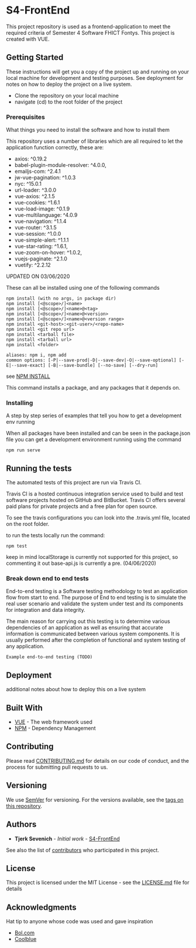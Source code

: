 # S4-FrontEnd

This project repository is used as a frontend-application to meet the required criteria of Semester 4 Software
FHICT Fontys. This project is created with VUE.

## Getting Started

These instructions will get you a copy of the project up and running on your local machine for development and testing purposes. See deployment for notes on how to deploy the project on a live system.

* Clone the repository on your local machine
* navigate (cd) to the root folder of the project

### Prerequisites

What things you need to install the software and how to install them

This repository uses a number of libraries which are all required to let the application function correctly, these are:

* axios: ^0.19.2
* babel-plugin-module-resolver: ^4.0.0,
* emailjs-com: ^2.4.1
* jw-vue-pagination: ^1.0.3
* nyc: ^15.0.1
* url-loader: ^3.0.0
* vue-axios: ^2.1.5
* vue-cookies: ^1.6.1
* vue-load-image: ^0.1.9
* vue-multilanguage: ^4.0.9
* vue-navigation: ^1.1.4
* vue-router: ^3.1.5
* vue-session: ^1.0.0
* vue-simple-alert: ^1.1.1
* vue-star-rating: ^1.6.1,
* vue-zoom-on-hover: ^1.0.2,
* vuejs-paginate: ^2.1.0
* vuetify: ^2.2.12

UPDATED ON 03/06/2020

These can all be installed using one of the following commands

```
npm install (with no args, in package dir)
npm install [<@scope>/]<name>
npm install [<@scope>/]<name>@<tag>
npm install [<@scope>/]<name>@<version>
npm install [<@scope>/]<name>@<version range>
npm install <git-host>:<git-user>/<repo-name>
npm install <git repo url>
npm install <tarball file>
npm install <tarball url>
npm install <folder>

aliases: npm i, npm add
common options: [-P|--save-prod|-D|--save-dev|-O|--save-optional] [-E|--save-exact] [-B|--save-bundle] [--no-save] [--dry-run]
```
see [NPM INSTALL](https://docs.npmjs.com/cli/install)

This command installs a package, and any packages that it depends on.

### Installing

A step by step series of examples that tell you how to get a development env running

When all packages have been installed and can be seen in the package.json file you can
get a development environment running using the command 

```
npm run serve
```


## Running the tests

The automated tests of this project are run via Travis CI.

Travis CI is a hosted continuous integration service used to build and test software projects hosted on GitHub
and BitBucket. Travis CI offers several paid plans for private projects and a free plan for open source.

To see the travis configurations you can look into the .travis.yml file, located on the root folder.

to run the tests locally run the command:
```
npm test
```
keep in mind localStorage is currently not supported for this project, so commenting it out base-api.js
is currently a pre. (04/06/2020)

### Break down end to end tests

End-to-end testing is a Software testing methodology to test an application flow from start to end. The 
purpose of End to end testing is to simulate the real user scenario and validate the system under test 
and its components for integration and data integrity.

The main reason for carrying out this testing is to determine various dependencies of an application as
well as ensuring that accurate information is communicated between various system components. It is usually
performed after the completion of functional and system testing of any application.

```
Example end-to-end testing (TODO)
```

## Deployment

additional notes about how to deploy this on a live system

## Built With

* [VUE](https://vuejs.org/) - The web framework used
* [NPM](https://www.npmjs.com/) - Dependency Management

## Contributing

Please read [CONTRIBUTING.md](https://gist.github.com/PurpleBooth/b24679402957c63ec426) for details on our code of conduct, and the process for submitting pull requests to us.

## Versioning

We use [SemVer](http://semver.org/) for versioning. For the versions available, see the [tags on this repository](https://github.com/Tjerk132/S4-FrontEnd/tags). 

## Authors

* **Tjerk Sevenich** - *Initial work* - [S4-FrontEnd](https://github.com/Tjerk132)

See also the list of [contributors](https://github.com/Tjerk132/S4-FrontEnd/contributors) who participated in this project.

## License

This project is licensed under the MIT License - see the [LICENSE.md](LICENSE.md) file for details

## Acknowledgments

Hat tip to anyone whose code was used and gave inspiration

- [Bol.com](https://www.bol.com/nl/)
- [Coolblue](https://www.coolblue.nl/)

